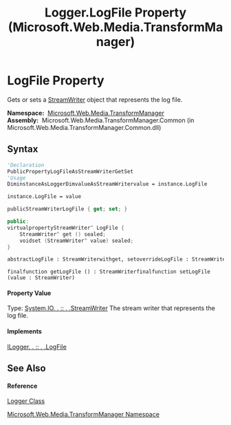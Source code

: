 ﻿---
title: Logger.LogFile Property  (Microsoft.Web.Media.TransformManager)
TOCTitle: LogFile Property
ms:assetid: P:Microsoft.Web.Media.TransformManager.Logger.LogFile
ms:mtpsurl: https://msdn.microsoft.com/en-us/library/microsoft.web.media.transformmanager.logger.logfile(v=VS.90)
ms:contentKeyID: 35520985
ms.date: 06/14/2012
mtps_version: v=VS.90
f1_keywords:
- Microsoft.Web.Media.TransformManager.Logger.get_LogFile
- Microsoft.Web.Media.TransformManager.Logger.set_LogFile
- Microsoft.Web.Media.TransformManager.Logger.LogFile
dev_langs:
- CSharp
- JScript
- VB
- FSharp
- c++
api_location:
- Microsoft.Web.Media.TransformManager.Common.dll
api_name:
- Microsoft.Web.Media.TransformManager.Logger.get_LogFile
- Microsoft.Web.Media.TransformManager.Logger.LogFile
- Microsoft.Web.Media.TransformManager.Logger.set_LogFile
api_type:
- Managed
topic_type:
- apiref
- kbSyntax
product_family_name: VS
ROBOTS: INDEX,FOLLOW
---

# LogFile Property

Gets or sets a [StreamWriter](https://msdn.microsoft.com/en-us/library/3ssew6tk\(v=vs.90\)) object that represents the log file.

**Namespace:**  [Microsoft.Web.Media.TransformManager](microsoft-web-media-transformmanager-namespace.md)  
**Assembly:**  Microsoft.Web.Media.TransformManager.Common (in Microsoft.Web.Media.TransformManager.Common.dll)

## Syntax

``` vb
'Declaration
PublicPropertyLogFileAsStreamWriterGetSet
'Usage
DiminstanceAsLoggerDimvalueAsStreamWritervalue = instance.LogFile

instance.LogFile = value
```

``` csharp
publicStreamWriterLogFile { get; set; }
```

``` c++
public:
virtualpropertyStreamWriter^ LogFile {
    StreamWriter^ get () sealed;
    voidset (StreamWriter^ value) sealed;
}
```

``` fsharp
abstractLogFile : StreamWriterwithget, setoverrideLogFile : StreamWriterwithget, set
```

``` jscript
finalfunction getLogFile () : StreamWriterfinalfunction setLogFile (value : StreamWriter)
```

#### Property Value

Type: [System.IO. . :: . .StreamWriter](https://msdn.microsoft.com/en-us/library/3ssew6tk\(v=vs.90\))  
The stream writer that represents the log file.  

#### Implements

[ILogger. . :: . .LogFile](ilogger-logfile-property-microsoft-web-media-transformmanager.md)  

## See Also

#### Reference

[Logger Class](logger-class-microsoft-web-media-transformmanager.md)

[Microsoft.Web.Media.TransformManager Namespace](microsoft-web-media-transformmanager-namespace.md)

